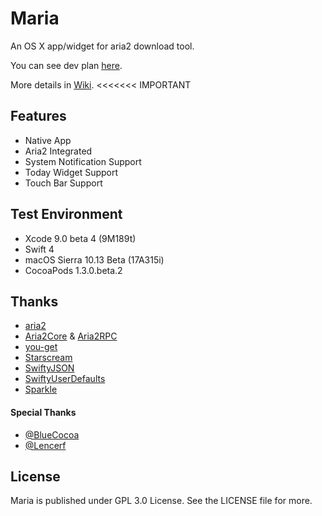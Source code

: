 # Maria

An OS X app/widget for aria2 download tool.

You can see dev plan [here](https://github.com/ShinCurry/Maria/projects/1).

More details in [Wiki](https://github.com/ShinCurry/Maria/wiki). <<<<<<< IMPORTANT

## Features

* Native App
* Aria2 Integrated
* System Notification Support
* Today Widget Support
* Touch Bar Support


## Test Environment

* Xcode 9.0 beta 4 (9M189t)
* Swift 4
* macOS Sierra 10.13 Beta (17A315i)
* CocoaPods 1.3.0.beta.2

## Thanks

* [aria2](https://github.com/aria2/aria2)
* [Aria2Core](https://github.com/ShinCurry/Aria2Core) & [Aria2RPC](https://github.com/ShinCurry/Aria2RPC)
* [you-get](https://github.com/soimort/you-get)
* [Starscream](https://github.com/daltoniam/Starscream)
* [SwiftyJSON](https://github.com/SwiftyJSON/SwiftyJSON)
* [SwiftyUserDefaults](https://github.com/radex/SwiftyUserDefaults)
* [Sparkle](https://github.com/sparkle-project/Sparkle)

#### Special Thanks

* [@BlueCocoa](https://github.com/BlueCocoa)
* [@Lencerf](https://github.com/Lencerf)

## License

Maria is published under GPL 3.0 License. See the LICENSE file for more.